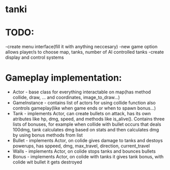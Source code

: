 # tanki
# TODO:
-create menu interface(fill it with anything neccesary)
-new game option allows player/s to choose map, tanks, number of AI controlled tanks
-create display and control systems

# Gameplay implementation:
- Actor - base class for everything interactable on map(has method collide, draw, ... and coordinates, image_to_draw...)
- GameInstance - contains list of actors for using collide function also controls gameplay(like when game ends or when to spawn bonus...)
- Tank - implements Actor, can create bullets on attack, has its own atributes like hp, dmg, speed, and methods like is_alive(). Contains three lists of bonuses, for example when collide with bullet occurs that deals 100dmg, tank calculates dmg based on stats and then calculates dmg by using bonus methods from list
- Bullet - implements Actor, on colide gives damage to tanks and destoys powerups, has sppeed, dmg, max_travel, direction, current_travel
- Walls - implements Actor, on colide stops tanks and bounces bullets
- Bonus - implements Actor, on colide with tanks it gives tank bonus, with colide wit bullet it gets destroyed
